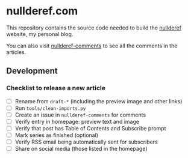 # nullderef.com

This repository contains the source code needed to build the
[nullderef](https://nullderef.com) website, my personal blog.

You can also visit
[nullderef-comments](https://github.com/marioortizmanero/nullderef.com-comments)
to see all the comments in the articles.

## Development

### Checklist to release a new article

- [ ] Rename from `draft-*` (including the preview image and other links)
- [ ] Run `tools/clean-imports.py`
- [ ] Create an issue in `nullderef-comments` for comments
- [ ] Verify entry in homepage: preview text and image
- [ ] Verify that post has Table of Contents and Subscribe prompt
- [ ] Mark series as finished (optional)
- [ ] Verify RSS email being automatically sent for subscribers
- [ ] Share on social media (those listed in the homepage)
